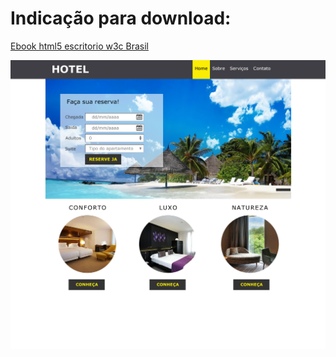 # Indicação para download:
[Ebook html5 escritorio w3c Brasil](http://www.w3c.br/pub/Cursos/CursoHTML5/html5-web.pdf)



![interface para produção em aula](https://raw.githubusercontent.com/geltoncruz/47012/master/images/THEMA.png)